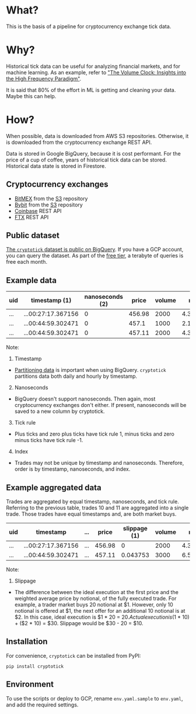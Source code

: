 # What?

This is the basis of a pipeline for cryptocurrency exchange tick data. 

# Why?

Historical tick data can be useful for analyzing financial markets, and for machine learning. As an example, refer to ["The Volume Clock: Insights into the High Frequency Paradigm"](https://papers.ssrn.com/sol3/papers.cfm?abstract_id=2034858).

It is said that 80% of the effort in ML is getting and cleaning your data. Maybe this can help.

# How?

When possible, data is downloaded from AWS S3 repositories. Otherwise, it is downloaded from the cryptocurrency exchange REST API.

Data is stored in Google BigQuery, because it is cost performant. For the price of a cup of coffee, years of historical tick data can be stored. Historical data state is stored in Firestore.

Cryptocurrency exchanges
----------------------------------

* [BitMEX](https://www.bitmex.com/) from the [S3](https://public.bitmex.com/) repository
* [Bybit](https://www.bybit.com/) from the [S3](https://public.bybit.com/) repository
* [Coinbase](https://www.coinbase.com/) REST API
* [FTX](https://ftx.com/) REST API

Public dataset
--------------

[The `cryptotick` dataset is public on BigQuery](https://console.cloud.google.com/bigquery?dataset=cryptotick&project=machine-learning-178613). If you have a GCP account, you can query the dataset. As part of the [free tier](https://cloud.google.com/free), a terabyte of queries is free each month.

Example data
------------

| uid |    timestamp (1)   | nanoseconds (2) | price  | volume |   notional   | tickRule (3) | index (4) |
|-----|--------------------|-----------------|--------|--------|--------------|--------------|-----------|
| ... | ...00:27:17.367156 | 0               | 456.98 | 2000   | 4.3765591... | -1           | 9         |
| ... | ...00:44:59.302471 | 0               | 457.1  | 1000   | 2.1877050... | 1            | 10        |
| ... | ...00:44:59.302471 | 0               | 457.11 | 2000   | 4.3753144... | 1            | 11        |

Note:

1. Timestamp
* [Partitioning data](https://cloud.google.com/bigquery/docs/partitioned-tables) is important when using BigQuery. `cryptotick` partitions data both daily and hourly by timestamp.

2. Nanoseconds
* BigQuery doesn't support nanoseconds. Then again, most cryptocurrency exchanges don't either. If present, nanoseconds will be saved to a new column by cryptotick.

3. Tick rule
* Plus ticks and zero plus ticks have tick rule 1, minus ticks and zero minus ticks have tick rule -1.

4. Index
* Trades may not be unique by timestamp and nanoseconds. Therefore, order is by timestamp, nanoseconds, and index.


Example aggregated data
-----------------------

Trades are aggregated by equal timestamp, nanoseconds, and tick rule. Referring to the previous table, trades 10 and 11 are aggregated into a single trade. Those trades have equal timestamps and, are both market buys.

| uid |    timestamp       | ... | price  | slippage (1) | volume |   notional   | tickRule | index |
|-----|--------------------|-----|--------|--------------|--------|--------------|----------|-------|
| ... | ...00:27:17.367156 | ... | 456.98 | 0            | 2000   | 4.3765591... | -1       |  ...  |
| ... |...00:44:59.302471  | ... | 457.11 | 0.043753     | 3000   | 6.5630195... | 1        |  ...  |

Note:

1. Slippage
* The difference between the ideal execution at the first price and the weighted average price by notional, of the fully executed trade. For example, a trader market buys 20 notional at $1. However, only 10 notional is offered at $1, the next offer for an additional 10 notional is at $2. In this case, ideal execution is $1 * 20 = $20. Actual execution is ($1 * 10) + ($2 * 10) = $30. Slippage would be $30 - 20 = $10.

Installation
------------

For convenience, `cryptotick` can be installed from PyPI:

```
pip install cryptotick
```

Environment
-----------

To use the scripts or deploy to GCP, rename `env.yaml.sample` to `env.yaml`, and add the required settings.
